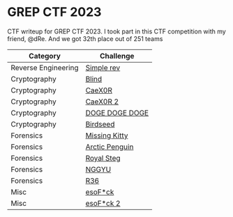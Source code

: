 # GREP CTF 2023
CTF writeup for GREP CTF 2023. I took part in this CTF competition with my friend, @dRe. And we got 32th place out of 251 teams

| Category | Challenge |
| --- | --- |
| Reverse Engineering | [Simple rev](/2023/GREP%20CTF%202023/Simple%20rev/)
| Cryptography | [Blind](/2023/GREP%20CTF%202023/Blind/)
| Cryptography | [CaeX0R](/2023/GREP%20CTF%202023/CaeX0R/)
| Cryptography | [CaeX0R 2](/2023/GREP%20CTF%202023/CaeX0R%202/)
| Cryptography | [DOGE DOGE DOGE](/2023/GREP%20CTF%202023/DOGE%20DOGE%20DOGE/)
| Cryptography | [Birdseed](/2023/GREP%20CTF%202023/Birdseed/)
| Forensics | [Missing Kitty](/2023/GREP%20CTF%202023/Missing%20Kitty/)
| Forensics | [Arctic Penguin](/2023/GREP%20CTF%202023/Arctic%20Penguin/)
| Forensics | [Royal Steg](/2023/GREP%20CTF%202023/Royal%20Steg/)
| Forensics | [NGGYU](/2023/GREP%20CTF%202023/NGGYU/)
| Forensics | [R36](/2023/GREP%20CTF%202023/R36/)
| Misc | [esoF*ck](/2023/GREP%20CTF%202023/esoFck/)
| Misc | [esoF*ck 2](/2023/GREP%20CTF%202023/esoFck%202/)